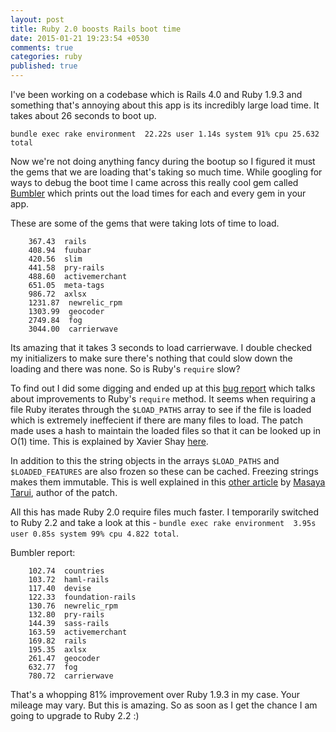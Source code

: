 ```yaml
---
layout: post
title: Ruby 2.0 boosts Rails boot time
date: 2015-01-21 19:23:54 +0530
comments: true
categories: ruby
published: true
---
```


I've been working on a codebase which is Rails 4.0 and Ruby 1.9.3 and something that's annoying about this app is its incredibly large load time. It takes about 26 seconds to boot up.

`bundle exec rake environment  22.22s user 1.14s system 91% cpu 25.632 total`

Now we're not doing anything fancy during the bootup so I figured it must the gems that we are loading that's taking so much time. 
While googling for ways to debug the boot time I came across this really cool gem called [Bumbler](https://github.com/nevir/Bumbler) which prints out the load times for each and every gem in your app.

These are some of the gems that were taking lots of time to load.

```
    367.43  rails
    408.94  fuubar
    420.56  slim
    441.58  pry-rails
    488.60  activemerchant
    651.05  meta-tags
    986.72  axlsx
    1231.87  newrelic_rpm
    1303.99  geocoder
    2749.84  fog
    3044.00  carrierwave
```

Its amazing that it takes 3 seconds to load carrierwave. 
I double checked my initializers to make sure there's nothing that could slow down the loading and there was none. 
So is Ruby's `require` slow?
<!--more-->
To find out I did some digging and ended up at this [bug report](https://bugs.ruby-lang.org/issues/7158) which talks about improvements to Ruby's `require` method.
It seems when requiring a file Ruby iterates through the `$LOAD_PATHS` array to see if the file is loaded which is extremely ineffecient if there are many files to load. 
The patch made uses a hash to maintain the loaded files so that it can be looked up in O(1) time.
This is explained by Xavier Shay [here](http://rhnh.net/2011/05/28/speeding-up-rails-startup-time).

In addition to this the string objects in the arrays `$LOAD_PATHS` and `$LOADED_FEATURES` are also frozen so these can be cached. 
Freezing strings makes them immutable. This is well explained in this [other article](http://magazine.rubyist.net/?Ruby200SpecialEn-require) by [Masaya Tarui](https://twitter.com/taru), author of the patch.

All this has made Ruby 2.0 require files much faster. I temporarily switched to Ruby 2.2 and take a look at this - 
`bundle exec rake environment  3.95s user 0.85s system 99% cpu 4.822 total`.

Bumbler report: 

```
    102.74  countries
    103.72  haml-rails
    117.40  devise
    122.33  foundation-rails
    130.76  newrelic_rpm
    132.80  pry-rails
    144.39  sass-rails
    163.59  activemerchant
    169.82  rails
    195.35  axlsx
    261.47  geocoder
    632.77  fog
    780.72  carrierwave
```



That's a whopping 81% improvement over Ruby 1.9.3 in my case. Your mileage may vary. But this is amazing. So as soon as I get the chance I am going to upgrade to Ruby 2.2 :)